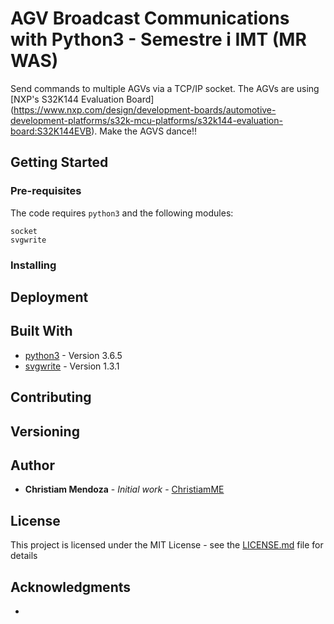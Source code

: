 # AGV Broadcast Communications with Python3 - Semestre i IMT (MR WAS)

Send commands to multiple AGVs via a TCP/IP socket. The AGVs are using [NXP's S32K144 Evaluation Board] (https://www.nxp.com/design/development-boards/automotive-development-platforms/s32k-mcu-platforms/s32k144-evaluation-board:S32K144EVB). Make the AGVS dance!!

## Getting Started



### Pre-requisites

The code requires `python3` and the following modules:

```
socket
svgwrite
```

### Installing



## Deployment



## Built With

* [python3](https://www.python.org/downloads/) - Version 3.6.5
* [svgwrite](https://pypi.org/project/svgwrite/) - Version 1.3.1

## Contributing



## Versioning



## Author

* **Christiam Mendoza** - *Initial work* - [ChristiamME](https://github.com/christiamme)

## License

This project is licensed under the MIT License - see the [LICENSE.md](LICENSE.md) file for details

## Acknowledgments

*
